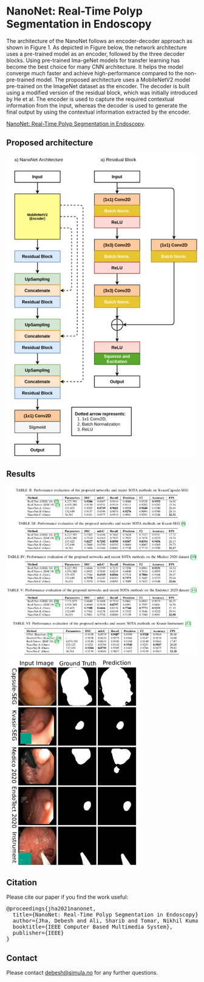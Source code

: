 # NanoNet: Real-Time Polyp Segmentation in Endoscopy

The architecture of the NanoNet follows an encoder-decoder approach as shown in Figure 1. As depicted in  Figure  below, the network architecture uses a  pre-trained model as an encoder, followed by the three decoder blocks. Using pre-trained Ima-geNet  models for transfer learning has become the best choice for many CNN architecture. It helps the model converge much faster and achieve high-performance compared to the non-pre-trained model. The proposed architecture uses a MobileNetV2 model pre-trained on the ImageNet dataset as the encoder.  The decoder is built using a  modified version of the residual block, which was initially introduced by He et al. The encoder is used to capture the required contextual information from the input,  whereas the decoder is used to generate the final output by using the contextual information extracted by the encoder.

[NanoNet: Real-Time Polyp Segmentation in Endoscopy](nanonet.pdf).


## Proposed architecture

<img src="figures/nanonet.png">


## Results
<img src="figures/quantative.png">
<img src="figures/qualitative.png">


## Citation
Please cite our paper if you find the work useful: 
<pre>
@proceedings{jha2021nanonet,
  title={NanoNet: Real-Time Polyp Segmentation in Endoscopy},
  author={Jha, Debesh and Ali, Sharib and Tomar, Nikhil Kumar and Johansen, H{\aa}vard D and Johansen, Dag and Rittscher, Jens and Riegler, Michael A and Halvorsen, P{\aa}l},
  booktitle={IEEE Computer Based Multimedia System},
  publisher={IEEE}
}
</pre>

## Contact
Please contact debesh@simula.no for any further questions.

